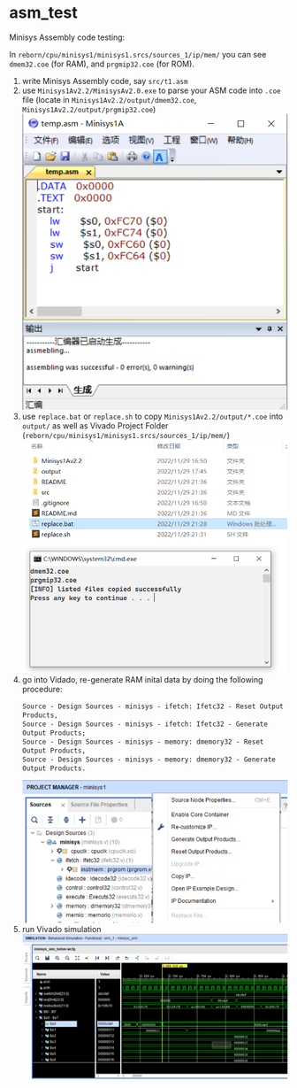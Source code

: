 # asm_test

Minisys Assembly code testing: 

In `reborn/cpu/minisys1/minisys1.srcs/sources_1/ip/mem/` you can see
`dmem32.coe` (for RAM), and `prgmip32.coe` (for ROM). 

1. write Minisys Assembly code, say `src/t1.asm`
2. use `Minisys1Av2.2/MinisysAv2.0.exe` to parse your ASM code into `.coe` file
   (locate in `Minisys1Av2.2/output/dmem32.coe`, `Minisys1Av2.2/output/prgmip32.coe`)
   ![MinisysAv2.0.exe](README/README1.png)
3. use `replace.bat` or `replace.sh` to copy `Minisys1Av2.2/output/*.coe` into 
   `output/` as well as Vivado Project Folder (`reborn/cpu/minisys1/minisys1.srcs/sources_1/ip/mem/`)
   ![replace `dmem32.coe`, `prgmip32.coe` file into vivado folder](README/README2.png)
4. go into Vidado, re-generate RAM inital data by doing the following procedure: 
   ```
   Source - Design Sources - minisys - ifetch: Ifetc32 - Reset Output Products, 
   Source - Design Sources - minisys - ifetch: Ifetc32 - Generate Output Products; 
   Source - Design Sources - minisys - memory: dmemory32 - Reset Output Products, 
   Source - Design Sources - minisys - memory: dmemory32 - Generate Output Products. 
   ```
   ![Reset Output Products & Generate Output Products](README/README0.png)
4. run Vivado simulation 
   ![simulation](README/README3.png)
